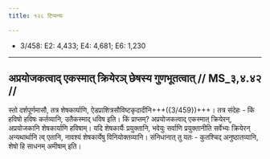 ```yaml
---
title: १२८ टिप्पन्यः

---
```

- 3/458: E2: 4,433; E4: 4,681; E6: 1,230

____________________________________________


## अप्रयोजकत्वाद् एकस्मात् क्रियेरञ् छेषस्य गुणभूतत्वात् // MS_३,४.४२ //

स्तो दर्शपूर्णमासौ, तत्र शेषकार्याणि, ऐडप्राशित्रसौविष्टकृदादीनि+++({3/459})+++। तत्र संदेहः - किं हविषो हविषः कर्तव्यानि, उतैकस्माद् धविष इति। किं प्राप्तम्? अप्रयोजकत्वाद् एकस्मात् क्रियेरन्, अप्रयोजकानि शेषकार्याणि हविषाम्। यदि शेषकार्यैः प्रयुक्तानि, भवेयुः सर्वाणि प्रयुक्तानीति सर्वेभ्यः क्रियेरन् अन्यथार्थानि त्व् एतानि, नावश्यं शेषकार्येषु विनियोक्तव्यानि। संनिधानात् तु यतः - कुतश्चिद् अनुष्ठातव्यानि, शेषो हि साधनम् अमीषाम् इति।
